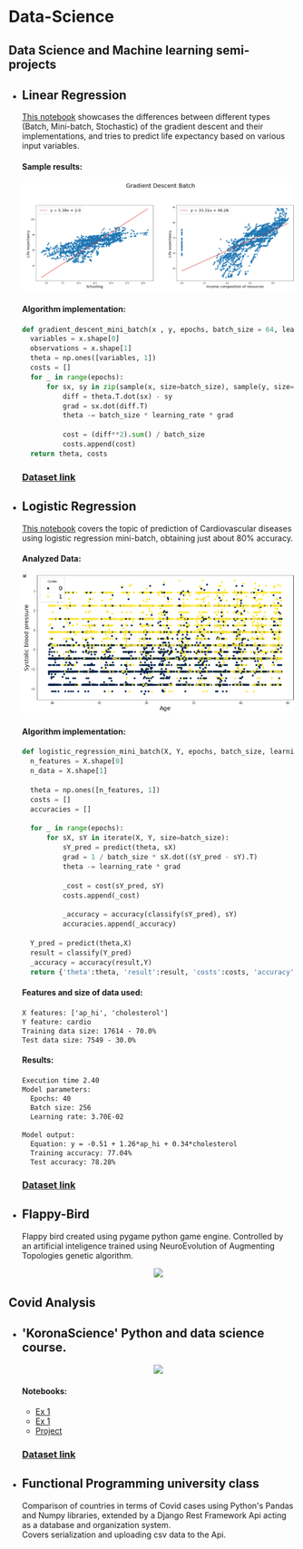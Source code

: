 [tags]: <> (Python, AI, Machine Learning, Pandas, Numpy, NEAT, Django)
# Data-Science
Data Science and Machine learning semi-projects
---
* Linear Regression
  ---
  [This notebook](https://github.com/Raff-dev/Data-Science/blob/main/MachineLearning/linear_regression.ipynb)
  showcases the differences between different types (Batch, Mini-batch, Stochastic) of the gradient descent and their implementations, and tries to predict life expectancy based on various input variables.
  
  #### Sample results:
  <p align="center">
  <img src="preview/machinelearning_gradient_descent.png"/>
  </p>
  
  #### Algorithm implementation:
  ```python
  def gradient_descent_mini_batch(x , y, epochs, batch_size = 64, learning_rate = 10**-6):
    variables = x.shape[0]
    observations = x.shape[1]
    theta = np.ones([variables, 1])
    costs = []
    for _ in range(epochs):
        for sx, sy in zip(sample(x, size=batch_size), sample(y, size=batch_size)):
            diff = theta.T.dot(sx) - sy
            grad = sx.dot(diff.T)
            theta -= batch_size * learning_rate * grad

            cost = (diff**2).sum() / batch_size
            costs.append(cost)
    return theta, costs
   ```
  
  ### [Dataset link](https://www.kaggle.com/sulianova/cardiovascular-disease-dataset)   
  
  
* Logistic  Regression
  ---
  [This notebook](https://github.com/Raff-dev/Data-Science/blob/main/MachineLearning/logistic_regression.ipynb)
  covers the topic of prediction of Cardiovascular diseases using logistic regression mini-batch, obtaining just about 80% accuracy.
  
  #### Analyzed Data:
  <p align="center">
  <img src="preview/machinelearning_logistic_cardio.png">
  </p>
  
  #### Algorithm implementation:
  ```python
  def logistic_regression_mini_batch(X, Y, epochs, batch_size, learning_rate):
    n_features = X.shape[0]
    n_data = X.shape[1]

    theta = np.ones([n_features, 1])
    costs = []
    accuracies = []

    for _ in range(epochs):
        for sX, sY in iterate(X, Y, size=batch_size):
            sY_pred = predict(theta, sX)
            grad = 1 / batch_size * sX.dot((sY_pred - sY).T)
            theta -= learning_rate * grad

            _cost = cost(sY_pred, sY)
            costs.append(_cost)

            _accuracy = accuracy(classify(sY_pred), sY)
            accuracies.append(_accuracy)

    Y_pred = predict(theta,X)
    result = classify(Y_pred)
    _accuracy = accuracy(result,Y)
    return {'theta':theta, 'result':result, 'costs':costs, 'accuracy':_accuracy}
    ```
    
  #### Features and size of data used:
  ```
  X features: ['ap_hi', 'cholesterol']
  Y feature: cardio
  Training data size: 17614 - 70.0%
  Test data size: 7549 - 30.0%
  ```

  #### Results:
  ```
  Execution time 2.40
  Model parameters:
    Epochs: 40
    Batch size: 256
    Learning rate: 3.70E-02

  Model output:
    Equation: y = -0.51 + 1.26*ap_hi + 0.34*cholesterol
    Training accuracy: 77.04%
    Test accuracy: 78.28%
  ```
  ### [Dataset link](https://www.kaggle.com/kumarajarshi/life-expectancy-who)   
  

* Flappy-Bird
  ---
  Flappy bird created using pygame python game engine.
  Controlled by an artificial inteligence trained using NeuroEvolution of Augmenting Topologies genetic algorithm.
  <p align="center">
  <img src="preview/preview.gif" height="500"/>
  </p>



Covid Analysis
---
* 'KoronaScience' Python and data science course.
  ---
  <p align="center">
  <img src="preview/covid_bydatepoland.png"/>
  </p>
  
  #### Notebooks:
  * [Ex 1](https://github.com/Raff-dev/Data-Science/blob/main/CovidAnalysis/Korona%20Science/hw1.ipynb)
  * [Ex 1](https://github.com/Raff-dev/Data-Science/blob/main/CovidAnalysis/Korona%20Science/hw2.ipynb)
  * [Project](https://github.com/Raff-dev/Data-Science/blob/main/CovidAnalysis/Korona%20Science/KoronaScience4.ipynb)
  
  ### [Dataset link](https://raw.githubusercontent.com/CSSEGISandData/COVID-19/master/csse_covid_19_data)   

* Functional Programming university class
  ---
  Comparison of countries in terms of Covid cases using Python's Pandas and Numpy libraries, 
  extended by a Django Rest Framework Api acting as a database and organization system.   
  Covers serialization and uploading csv data to the Api.
